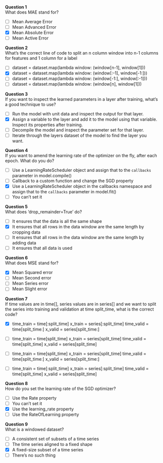 **Question 1**<br>
What does MAE stand for?
- [ ] Mean Average Error
- [ ] Mean Advanced Error
- [x] Mean Absolute Error
- [ ] Mean Active Error

**Question 2**<br>
What’s the correct line of code to split an n column window into n-1 columns for features and 1 column for a label
- [ ] dataset = dataset.map(lambda window: (window[n-1], window[1]))
- [x] dataset = dataset.map(lambda window: (window[:-1], window[-1:]))
- [ ] dataset = dataset.map(lambda window: (window[-1:], window[:-1]))
- [ ] dataset = dataset.map(lambda window: (window[n], window[1]))

**Question 3**<br>
If you want to inspect the learned parameters in a layer after training, what’s a good technique to use?
- [ ] Run the model with unit data and inspect the output for that layer.
- [x] Assign a variable to the layer and add it to the model using that variable. Inspect its properties after training.
- [ ] Decompile the model and inspect the parameter set for that layer.
- [ ] Iterate through the layers dataset of the model to find the layer you want.

**Question 4**<br>
If you want to amend the learning rate of the optimizer on the fly, after each epoch. What do you do?
- [ ] Use a LearningRateScheduler object and assign that to the `callbacks` parameter in model.compile()
- [ ] Callback to a custom function and change the SGD property
- [x] Use a LearningRateScheduler object in the callbacks namespace and assign that to the `callbacks` parameter in model.fit()
- [ ] You can’t set it

**Question 5**<br>
What does ‘drop_remainder=True’ do?
- [ ] It ensures that the data is all the same shape
- [x] It ensures that all rows in the data window are the same length by cropping data
- [ ] It ensures that all rows in the data window are the same length by adding data
- [ ] It ensures that all data is used

**Question 6**<br>
What does MSE stand for?
- [x] Mean Squared error
- [ ] Mean Second error
- [ ] Mean Series error
- [ ] Mean Slight error

**Question 7**<br>
If time values are in time[], series values are in series[] and we want to split the series into training and validation at time split_time, what is the correct code?
- [x] time_train = time[:split_time]
      x_train = series[:split_time]
      time_valid = time[split_time:]
      x_valid = series[split_time:]

- [ ] time_train = time[split_time]
      x_train = series[split_time]
      time_valid = time[split_time]
      x_valid = series[split_time]

- [ ] time_train = time[split_time]
      x_train = series[split_time]
      time_valid = time[split_time:]
      x_valid = series[split_time:]

- [ ] time_train = time[:split_time]
      x_train = series[:split_time]
      time_valid = time[split_time]
      x_valid = series[split_time]

**Question 8**<br>
How do you set the learning rate of the SGD optimizer? 
- [ ] Use the Rate property 
- [ ] You can’t set it
- [x] Use the learning_rate property
- [ ] Use the RateOfLearning property

**Question 9**<br>
What is a windowed dataset?
- [ ] A consistent set of subsets of a time series
- [ ] The time series aligned to a fixed shape
- [x] A fixed-size subset of a time series 
- [ ] There’s no such thing

